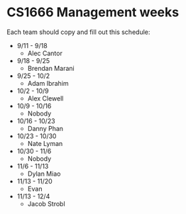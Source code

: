 # CS1666 Management weeks

Each team should copy and fill out this schedule:

* 9/11 - 9/18
	* Alec Cantor
* 9/18 - 9/25
	* Brendan Marani
* 9/25 - 10/2
	* Adam Ibrahim
* 10/2 - 10/9
	* Alex Clewell
* 10/9 - 10/16
	* Nobody
* 10/16 - 10/23
	* Danny Phan
* 10/23 - 10/30
	* Nate Lyman
* 10/30 - 11/6
	* Nobody
* 11/6 - 11/13
	* Dylan Miao
* 11/13 - 11/20
	* Evan 
* 11/13 - 12/4
	* Jacob Strobl
